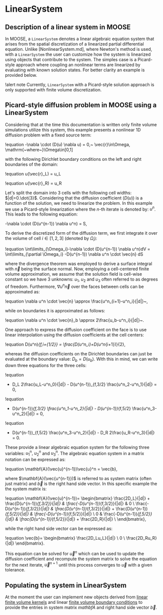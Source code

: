 # LinearSystem

## Description of a linear system in MOOSE

In MOOSE, a `LinearSystem` denotes a linear algebraic equation system that
arises from the spatial discretization of a linearized partial differential equation.
Unlike [NonlinearSystem.md], where Newton's method is used, with a `LinearSystem` the user can
customize how the system is linearized using objects that contribute to the system.
The simples case is a Picard-style approach where coupling an nonlinear terms are
linearized by evaluating with known solution states. For better clarity an example is provided below.

!alert note
Currently, `LinearSystem` with a Picard-style solution approach is only supported with finite volume discretization.

## Picard-style diffusion problem in MOOSE using a LinearSystem

Considering that at the time this documentation is written only finite volume simulations
utilize this system, this example presents a nonlinear 1D diffusion problem with a fixed source term:

!equation
-\nabla \cdot (D(u) \nabla u) = 0,~ \vec{r}\in\Omega, \mathrm{~where~}\Omega\in[0,1]

with the following Dirichlet boundary conditions on the left and right boundaries of the domain:

!equation
u(\vec{r}_L) = u_L

!equation
u(\vec{r}_R) = u_R

Let's split the domain into 3 cells with the following cell widths: $|d|=0.\dot{3}$.
Considering that the diffusion coefficient ($D(u)$) is a function of the solution, we need to linearize the problem.
In this example we use a Picard-style linearization where the $n$-th iterate is denoted by: $u^n$.
This leads to the following equation:

-\nabla \cdot (D(u^{n-1}) \nabla u^n) = S,

To derive the discretized form of the diffusion term, we first integrate it over the volume of cell $i\in[1,2,3]$
(denoted by $\Omega_i$):

!equation
\int\limits_{\Omega_i}-\nabla \cdot (D(u^{n-1}) \nabla u^n)dV = \int\limits_{\partial \Omega_i} -D(u^{n-1}) \nabla u^n \cdot \vec{n} dS

where the divergence theorem was employed to derive a surface integral with $\vec{n}$ being the surface normal.
Now, employing a cell-centered finite volume approximation, we assume that the solution field is cell-wise
constant so we have 3 unknowns: $u_1,~u_2$ and $u_3$ often referred to as degrees of freedom.
Furthermore, $\nabla u^n \vec{n}$ over the faces between cells can be approximated as:

!equation
\nabla u^n \cdot \vec{n} \approx \frac{u^n_{i+1}-u^n_i}{|d|}~,

while on boundaries it is approximated as follows:

!equation
\nabla u^n \cdot \vec{n}_b \approx 2\frac{u_b-u^n_i}{|d|}~.

One approach to express the diffusion coefficient on the face is to use linear interpolation
using the diffusion coefficients at the cell centers:

!equation
D(u^n)_{f,i+{1/2}} = \frac{D(u^n_i)+D(u^n_{i+1})}{2},

whereas the diffusion coefficients on the Dirichlet boundaries can just be evaluated at the boundary value:
$D_b = D(u_b)$. With this in mind, we can write down three equations for the three cells:

!equation
- D_L 2\frac{u_L-u^n_0}{|d|} - D(u^{n-1})_{f,3/2} \frac{u^n_2-u^n_1}{|d|} = 0,

!equation
- D(u^{n-1})_{f,3/2} \frac{u^n_1-u^n_2}{|d|} - D(u^{n-1})_{f,5/2} \frac{u^n_3-u^n_2}{|d|} = 0,

!equation
- D(u^{n-1})_{f,5/2} \frac{u^n_3-u^n_2}{|d|} - D_R 2\frac{u_R-u^n_3}{|d|} = 0.

These provide a linear algebraic equation system for the following three variables: $u^n_1,~u^n_2$ and $u^n_3$.
The algebraic equation system in a matrix notation can be expressed as:

!equation
\mathbf{A}(\vec{u}^{n-1})\vec{u}^n = \vec{b},

where $\mathbf{A}(\vec{u^{n-1}})$ is referred to as system matrix (often just matrix) and $\vec{b}$ is the
right hand side vector. In this specific example the the system matrix is:

!equation
\mathbf{A}(\vec{u}^{n-1})=
\begin{bmatrix}
\frac{2D_L}{|d|} + \frac{D(u^{n-1})_{f,3/2}}{|d|} & \frac{-D(u^{n-1})_{f,3/2}}{|d|} & 0 \\
\frac{-D(u^{n-1})_{f,3/2}}{|d|} & \frac{D(u^{n-1})_{f,3/2}}{|d|} + \frac{D(u^{n-1})_{f,5/2}}{|d|} & \frac{-D(u^{n-1})_{f,5/2}}{|d|} \\
0 & \frac{-D(u^{n-1})_{f,5/2}}{|d|} & \frac{D(u^{n-1})_{f,5/2}}{|d|} + \frac{2D_R}{|d|} \\
\end{bmatrix},

while the right hand side vector can be expressed as:

!equation
\vec{b}=
\begin{bmatrix}
\frac{2D_Lu_L}{|d|} \\
0 \\
\frac{2D_Ru_R}{|d|}
\end{bmatrix}.

This equation can be solved for $\vec{u}^{n}$ which can be used to update the diffusion coefficient and
recompute the system matrix to solve the equation for the next iterate, $\vec{u}^{n+1}$ until this process converges to $\vec{u}$ with a given tolerance.

## Populating the system in LinearSystem

At the moment the user can implement new objects derived from [linear finite volume kernels](LinearFVKernels/index.md) and linear [finite volume boundary conditions](LinearFVBCs/index.md) to provide the entries in
system matrix $mathbf{A}$ and right hand side vector $\vec{b}$.
